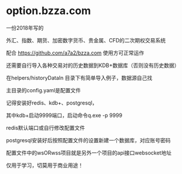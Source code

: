 ﻿# option.bzza.com


一份2018年写的


外汇、指数、期货、加密数字货币、贵金属、CFD的二次期权交易系统


配合 https://github.com/a7a2/bzza.com 使用方可正常运作


还需要自行导入各种交易对的历史数据到KDB+数据库（否则没有历史数据）

在helpers/historyDataIn 目录下有简单导入例子，数据源自己找

主目录的config.yaml是配置文件


记得安装好redis、kdb+、postgresql，

其中kdb+启动9999端口，启动命令q.exe -p 9999

redis默认端口或自行修改配置文件

postgresql安装好后按照配置文件的设置新建一个数据库，对应账号密码

配置文件中的wsORwss项目就是另外一个项目的api接口websocket地址


仅用于学习，切莫用于商业用途！